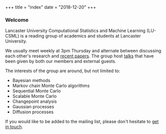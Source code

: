 +++
title = "index"
date = "2018-12-20"
+++

### Welcome

Lancaster University Computational Statistics and Machine Learning (LU-CSML) is a reading group of academics and students at Lancaster University.

We usually meet weekly at 3pm Thursday and alternate between discussing each other's research and [recent papers](https://lu-csml.github.io/papers/). The group host [talks](https://lu-csml.github.io/talks/) that have been given by both our members and external guests.

The interests of the group are around, but not limited to:

* Bayesian methods
* Markov chain Monte Carlo algorithms
* Sequential Monte Carlo
* Scalable Monte Carlo
* Changepoint analysis
* Gaussian processes
* Diffusion processes  

If you would like to be added to the mailing list, please don't hesitate to [get in touch](https://lu-csml.github.io/contact).